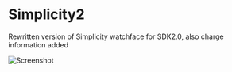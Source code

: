 Simplicity2
===========

Rewritten version of Simplicity watchface for SDK2.0, also charge information added

![Screenshot](https://raw.github.com/Remper/Simplicity2/master/docs/screenshot.png)
